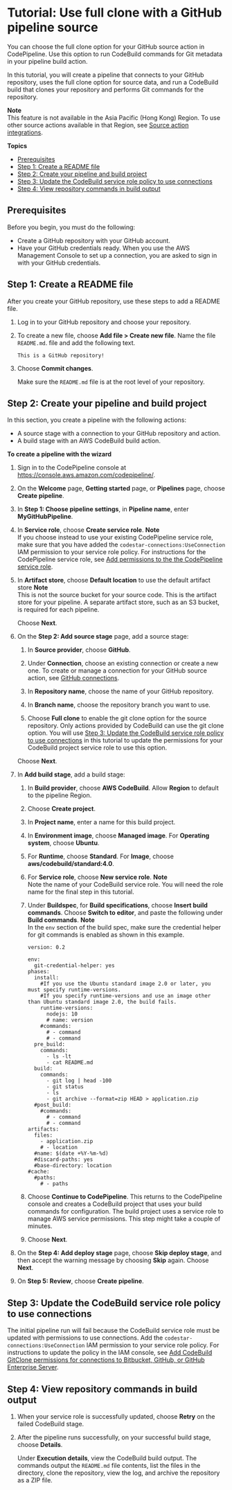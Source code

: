 # Tutorial: Use full clone with a GitHub pipeline source<a name="tutorials-github-gitclone"></a>

You can choose the full clone option for your GitHub source action in CodePipeline\. Use this option to run CodeBuild commands for Git metadata in your pipeline build action\.

In this tutorial, you will create a pipeline that connects to your GitHub repository, uses the full clone option for source data, and run a CodeBuild build that clones your repository and performs Git commands for the repository\.

**Note**  
This feature is not available in the Asia Pacific \(Hong Kong\) Region\. To use other source actions available in that Region, see [Source action integrations](integrations-action-type.md#integrations-source)\.

**Topics**
+ [Prerequisites](#tutorials-github-gitclone-prereq)
+ [Step 1: Create a README file](#tutorials-github-gitclone-file)
+ [Step 2: Create your pipeline and build project](#tutorials-github-gitclone-pipeline)
+ [Step 3: Update the CodeBuild service role policy to use connections](#tutorials-github-gitclone-rolepolicy)
+ [Step 4: View repository commands in build output](#tutorials-github-gitclone-view)

## Prerequisites<a name="tutorials-github-gitclone-prereq"></a>

Before you begin, you must do the following:
+ Create a GitHub repository with your GitHub account\.
+ Have your GitHub credentials ready\. When you use the AWS Management Console to set up a connection, you are asked to sign in with your GitHub credentials\. 

## Step 1: Create a README file<a name="tutorials-github-gitclone-file"></a>

After you create your GitHub repository, use these steps to add a README file\.

1. Log in to your GitHub repository and choose your repository\.

1. To create a new file, choose **Add file > Create new file**\. Name the file `README.md`\. file and add the following text\.

   ```
   This is a GitHub repository!
   ```

1. Choose **Commit changes**\.

   Make sure the `README.md` file is at the root level of your repository\.

## Step 2: Create your pipeline and build project<a name="tutorials-github-gitclone-pipeline"></a>

In this section, you create a pipeline with the following actions:
+ A source stage with a connection to your GitHub repository and action\.
+ A build stage with an AWS CodeBuild build action\.

**To create a pipeline with the wizard**

1. Sign in to the CodePipeline console at [https://console\.aws\.amazon\.com/codepipeline/](https://console.aws.amazon.com/codepipeline/)\.

1. On the **Welcome** page, **Getting started** page, or **Pipelines** page, choose **Create pipeline**\.

1. In **Step 1: Choose pipeline settings**, in **Pipeline name**, enter **MyGitHubPipeline**\.

1. In **Service role**, choose **Create service role**\.
**Note**  
If you choose instead to use your existing CodePipeline service role, make sure that you have added the `codestar-connections:UseConnection` IAM permission to your service role policy\. For instructions for the CodePipeline service role, see [Add permissions to the the CodePipeline service role](https://docs.aws.amazon.com/codepipeline/latest/userguide/security-iam.html#how-to-update-role-new-services)\.

1. In **Artifact store**, choose **Default location** to use the default artifact store
**Note**  
This is not the source bucket for your source code\. This is the artifact store for your pipeline\. A separate artifact store, such as an S3 bucket, is required for each pipeline\.

   Choose **Next**\.

1. On the **Step 2: Add source stage** page, add a source stage:

   1. In **Source provider**, choose **GitHub**\.

   1. Under **Connection**, choose an existing connection or create a new one\. To create or manage a connection for your GitHub source action, see [GitHub connections](connections-github.md)\.

   1. In **Repository name**, choose the name of your GitHub repository\.

   1. In **Branch name**, choose the repository branch you want to use\.

   1. Choose **Full clone** to enable the git clone option for the source repository\. Only actions provided by CodeBuild can use the git clone option\. You will use [Step 3: Update the CodeBuild service role policy to use connections](#tutorials-github-gitclone-rolepolicy) in this tutorial to update the permissions for your CodeBuild project service role to use this option\.

   Choose **Next**\.

1. In **Add build stage**, add a build stage:

   1. In **Build provider**, choose **AWS CodeBuild**\. Allow **Region** to default to the pipeline Region\.

   1. Choose **Create project**\.

   1. In **Project name**, enter a name for this build project\.

   1. In **Environment image**, choose **Managed image**\. For **Operating system**, choose **Ubuntu**\.

   1. For **Runtime**, choose **Standard**\. For **Image**, choose **aws/codebuild/standard:4\.0**\.

   1. For **Service role**, choose **New service role**\.
**Note**  
Note the name of your CodeBuild service role\. You will need the role name for the final step in this tutorial\.

   1. Under **Buildspec**, for **Build specifications**, choose **Insert build commands**\. Choose **Switch to editor**, and paste the following under **Build commands**\.
**Note**  
In the `env` section of the build spec, make sure the credential helper for git commands is enabled as shown in this example\.

      ```
      version: 0.2
      
      env:
        git-credential-helper: yes
      phases:
        install:
          #If you use the Ubuntu standard image 2.0 or later, you must specify runtime-versions.
          #If you specify runtime-versions and use an image other than Ubuntu standard image 2.0, the build fails.
          runtime-versions:
            nodejs: 10
            # name: version
          #commands:
            # - command
            # - command
        pre_build:
          commands:
            - ls -lt
            - cat README.md
        build:
          commands:
            - git log | head -100
            - git status
            - ls
            - git archive --format=zip HEAD > application.zip
        #post_build:
          #commands:
            # - command
            # - command
      artifacts:
        files:
          - application.zip
          # - location
        #name: $(date +%Y-%m-%d)
        #discard-paths: yes
        #base-directory: location
      #cache:
        #paths:
          # - paths
      ```

   1. Choose **Continue to CodePipeline**\. This returns to the CodePipeline console and creates a CodeBuild project that uses your build commands for configuration\. The build project uses a service role to manage AWS service permissions\. This step might take a couple of minutes\.

   1. Choose **Next**\.

1. On the **Step 4: Add deploy stage** page, choose **Skip deploy stage**, and then accept the warning message by choosing **Skip** again\. Choose **Next**\.

1. On **Step 5: Review**, choose **Create pipeline**\.

## Step 3: Update the CodeBuild service role policy to use connections<a name="tutorials-github-gitclone-rolepolicy"></a>

The initial pipeline run will fail because the CodeBuild service role must be updated with permissions to use connections\. Add the `codestar-connections:UseConnection` IAM permission to your service role policy\. For instructions to update the policy in the IAM console, see [Add CodeBuild GitClone permissions for connections to Bitbucket, GitHub, or GitHub Enterprise Server](troubleshooting.md#codebuild-role-connections)\.

## Step 4: View repository commands in build output<a name="tutorials-github-gitclone-view"></a>

1. When your service role is successfully updated, choose **Retry** on the failed CodeBuild stage\.

1. After the pipeline runs successfully, on your successful build stage, choose **Details**\.

   Under **Execution details**, view the CodeBuild build output\. The commands output the `README.md` file contents, list the files in the directory, clone the repository, view the log, and archive the repository as a ZIP file\.